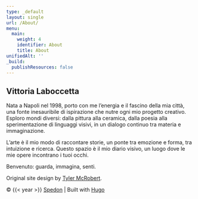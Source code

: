 ```yaml
---
type: _default
layout: single
url: /About/
menu:
  main:
    weight: 4
    identifier: About
    title: About
unifiedAlt: ''
_build:
  publishResources: false
---
```

## Vittoria Laboccetta

Nata a Napoli nel 1998, porto con me l’energia e il fascino della mia città, una fonte inesauribile di ispirazione che nutre ogni mio progetto creativo. Esploro mondi diversi: dalla pittura alla ceramica, dalla poesia alla sperimentazione di linguaggi visivi, in un dialogo continuo tra materia e immaginazione.

L’arte è il mio modo di raccontare storie, un ponte tra emozione e forma, tra intuizione e ricerca. Questo spazio è il mio diario visivo, un luogo dove le mie opere incontrano i tuoi occhi. 

Benvenuto: guarda, immagina, senti.

Original site design by <u>[Tyler McRobert](https://tylermcrobert.com)</u>.

&copy; {{< year >}} <u>[Spedon](https://github.com/Sped0n/bridget)</u> | Built with <u>[Hugo](https://gohugo.io/)</u>
